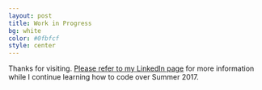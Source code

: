 ```yaml
---
layout: post
title: Work in Progress
bg: white
color: #0fbfcf
style: center
---
```


Thanks for visiting. [Please refer to my LinkedIn page](https://linkedin.com/in/leppekja) for more information while I continue learning how to code over Summer 2017. 
